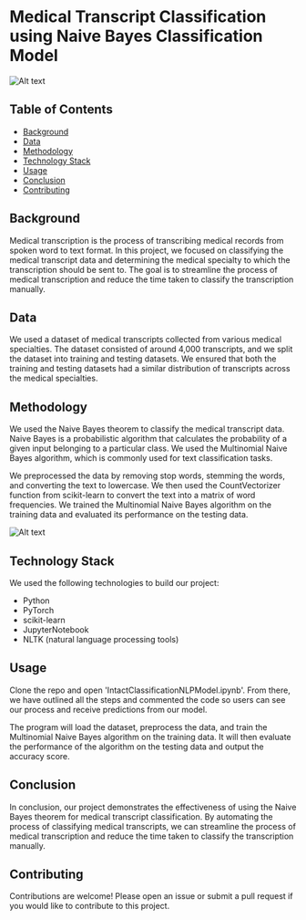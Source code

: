 # Medical Transcript Classification using Naive Bayes Classification Model

![Alt text](ClassificationModels/ProjectPictures/screenshot1.png)

## Table of Contents

- [Background](#background)
- [Data](#data)
- [Methodology](#methodology)
- [Technology Stack](#technology-stack)
- [Usage](#usage)
- [Conclusion](#conclusion)
- [Contributing](#contributing)

## Background

Medical transcription is the process of transcribing medical records from spoken word to text format. In this project, we focused on classifying the medical transcript data and determining the medical specialty to which the transcription should be sent to. The goal is to streamline the process of medical transcription and reduce the time taken to classify the transcription manually.

## Data

We used a dataset of medical transcripts collected from various medical specialties. The dataset consisted of around 4,000 transcripts, and we split the dataset into training and testing datasets. We ensured that both the training and testing datasets had a similar distribution of transcripts across the medical specialties.

## Methodology

We used the Naive Bayes theorem to classify the medical transcript data. Naive Bayes is a probabilistic algorithm that calculates the probability of a given input belonging to a particular class. We used the Multinomial Naive Bayes algorithm, which is commonly used for text classification tasks. 

We preprocessed the data by removing stop words, stemming the words, and converting the text to lowercase. We then used the CountVectorizer function from scikit-learn to convert the text into a matrix of word frequencies. We trained the Multinomial Naive Bayes algorithm on the training data and evaluated its performance on the testing data.

![Alt text](ClassificationModels/ProjectPictures/screenshot2.png)

## Technology Stack

We used the following technologies to build our project:

- Python
- PyTorch
- scikit-learn
- JupyterNotebook
- NLTK (natural language processing tools)

## Usage

Clone the repo and open 'IntactClassificationNLPModel.ipynb'. From there, we have outlined all the steps and commented the code so users can see our process and receive predictions from our model.

The program will load the dataset, preprocess the data, and train the Multinomial Naive Bayes algorithm on the training data. It will then evaluate the performance of the algorithm on the testing data and output the accuracy score.

## Conclusion

In conclusion, our project demonstrates the effectiveness of using the Naive Bayes theorem for medical transcript classification. By automating the process of classifying medical transcripts, we can streamline the process of medical transcription and reduce the time taken to classify the transcription manually.

## Contributing

Contributions are welcome! Please open an issue or submit a pull request if you would like to contribute to this project.


